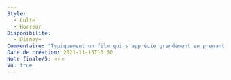 ```yaml
---
Style:
  - Culte
  - Horreur
Disponibilité:
  - Disney+
Commentaire: "Typiquement un film qui s’apprécie grandement en prenant en compte son contexte de sortie. Malheureusement je trouve qu’il a pas très bien vieilli, même si l’univers et le scénario restent solides. "
Date de création: 2021-11-15T13:50
Note finale/5: ⭐⭐⭐
Vu: true
---
```

